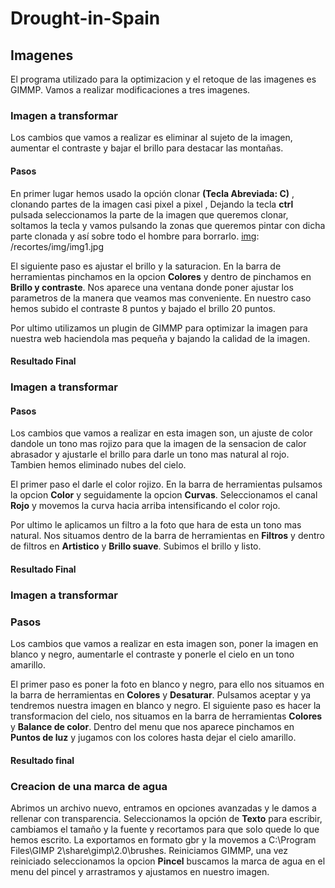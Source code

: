 # Drought-in-Spain
## Imagenes 
El programa utilizado para la optimizacion y el retoque de las imagenes es GIMMP. Vamos a realizar modificaciones a tres imagenes.


### Imagen a transformar

[img]: /archivosReales/imgReales/foto1.jpg 


Los cambios que vamos a realizar es eliminar al sujeto de la imagen, aumentar el contraste y bajar el brillo para destacar las montañas.
#### Pasos
En primer lugar hemos usado la opción clonar   **(Tecla Abreviada: C)** , clonando partes de la imagen casi pixel a pixel , Dejando la tecla **ctrl** pulsada seleccionamos la parte de la imagen que queremos clonar, soltamos la tecla y vamos pulsando la zonas que queremos pintar con dicha parte clonada y así sobre todo el hombre para borrarlo.
[img]: /recortes/img/img1.jpg 


El siguiente paso es ajustar el brillo y la saturacion. En la barra de herramientas pinchamos en la opcion **Colores** y dentro de pinchamos en **Brillo y contraste**. Nos aparece una ventana donde poner ajustar los parametros de la manera que veamos mas conveniente. En nuestro caso hemos subido el contraste 8 puntos y bajado el brillo 20 puntos.

[img]: /recortes/img/img1_1.jpg 


Por ultimo utilizamos un plugin de GIMMP para optimizar la imagen para nuestra web haciendola mas pequeña y bajando la calidad de la imagen.

[img]: /recortes/img/img1_2.jpg 

#### Resultado Final 

[img]: /img/desierto.jpg 

### Imagen a transformar

[img]: /archivosReales/imgReales/embalse.jpg 

#### Pasos

Los cambios que vamos a realizar en esta imagen son, un ajuste de color dandole un tono mas rojizo para que la imagen de la sensacion de calor abrasador y ajustarle el brillo para darle un tono mas natural al rojo. Tambien hemos eliminado nubes del cielo.


El primer paso el darle el color rojizo. En la barra de herramientas pulsamos la opcion **Color** y seguidamente la opcion **Curvas**.
Seleccionamos el canal **Rojo** y movemos la curva hacia arriba intensificando el color rojo.

[img]: /recortes/img/img2.jpg 

Por ultimo le aplicamos un filtro a la foto que hara de esta un tono mas natural. Nos situamos dentro de la barra de herramientas en **Filtros** y dentro de filtros en **Artistico** y **Brillo suave**. Subimos el brillo y listo.

[img]: /recortes/img/img2_1.jpg 

#### Resultado Final

[img]: /img/sequia1.webp

### Imagen a transformar

[img]: /archivosReales/imgReales/puente.jpg 

### Pasos

Los cambios que vamos a realizar en esta imagen son, poner la imagen en blanco y negro, aumentarle el contraste y ponerle el cielo en un tono amarillo.

El primer paso es poner la foto en blanco y negro, para ello nos situamos en la barra de herramientas en **Colores** y **Desaturar**.
Pulsamos aceptar y ya tendremos nuestra imagen en blanco y negro.
El siguiente paso es hacer la transformacion del cielo, nos situamos en la barra de herramientas **Colores** y **Balance de color**.
Dentro del menu que nos aparece pinchamos en **Puntos de luz** y jugamos con los colores hasta dejar el cielo amarillo.

#### Resultado final

[img]: /img/sequia2.jpg 

### Creacion de una marca de agua

Abrimos un archivo nuevo, entramos en opciones avanzadas y le damos a rellenar con transparencia.
Seleccionamos la opción de **Texto** para escribir, cambiamos el tamaño y la fuente y recortamos para que solo quede lo que hemos escrito.
La exportamos en formato gbr y la movemos a C:\Program Files\GIMP 2\share\gimp\2.0\brushes.
Reiniciamos GIMMP, una vez reiniciado seleccionamos la opcion **Pincel** buscamos la marca de agua en el menu del pincel y arrastramos y ajustamos en nuestro imagen.



